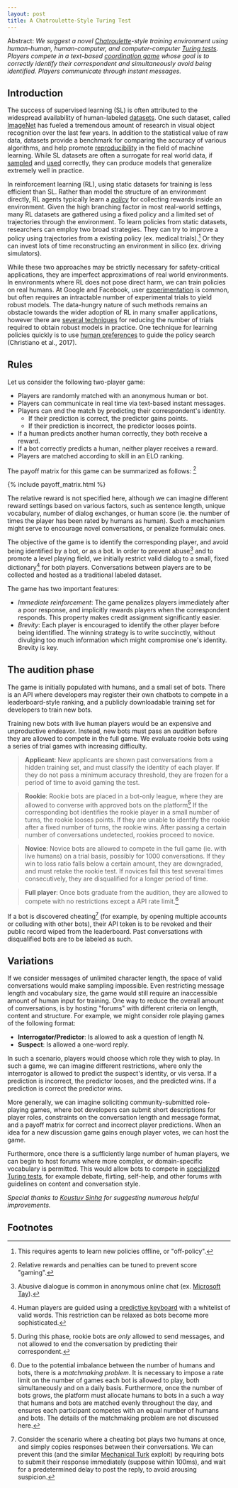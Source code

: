 ```yaml
---
layout: post
title: A Chatroulette-Style Turing Test
---
```


Abstract: *We suggest a novel [Chatroulette](https://en.wikipedia.org/wiki/Chatroulette)-style training environment using human-human, human-computer, and computer-computer [Turing tests](https://en.wikipedia.org/wiki/Turing_test). Players compete in a text-based [coordination game](https://en.wikipedia.org/wiki/Coordination_game) whose goal is to correctly identify their correspondent and simultaneously avoid being identified. Players communicate through instant messages.*

## Introduction

The success of supervised learning (SL) is often attributed to the widespread availability of human-labeled [datasets](https://en.wikipedia.org/wiki/List_of_datasets_for_machine_learning_research). One such dataset, called [ImageNet](http://www.image-net.org/) has fueled a tremendous amount of research in visual object recognition over the last few years. In addition to the statistical value of raw data, datasets provide a benchmark for comparing the accuracy of various algorithms, and help promote [reproducibility](www.cs.mcgill.ca/~jpineau/ICLR2018-ReproducibilityChallenge.html) in the field of machine learning. While SL datasets are often a surrogate for real world data, if [sampled](https://en.wikipedia.org/wiki/Sampling_(statistics)) and [used](https://en.wikipedia.org/wiki/Training,_test,_and_validation_sets) correctly, they can produce models that generalize extremely well in practice.

In reinforcement learning (RL), using static datasets for training is less efficient than SL. Rather than model the structure of an environment directly, RL agents typically learn a [*policy*](https://en.wikipedia.org/wiki/Reinforcement_learning#Criterion_of_optimality) for collecting rewards inside an environment. Given the high branching factor in most real-world settings, many RL datasets are gathered using a fixed policy and a limited set of trajectories through the environment. To learn policies from static datasets, researchers can employ two broad strategies. They can try to improve a policy using trajectories from a existing policy (ex. medical trials).[^1] Or they can invest lots of time reconstructing an environment in silico (ex. driving simulators).

While these two approaches may be strictly necessary for safety-critical applications, they are imperfect approximations of real world environments. In environments where RL does not pose direct harm, we can train policies on real humans. At Google and Facebook, user [experimentation](https://research.google.com/pubs/pub36500.html) is common, but often requires an intractable number of experimental trials to yield robust models. The data-hungry nature of such methods remains an obstacle towards the wider adoption of RL in many smaller applications, however there are [several techniques](https://scholar.google.ca/scholar?as_ylo=2014&q=data+efficient+reinforcement+learning) for reducing the number of trials required to obtain robust models in practice. One technique for learning policies quickly is to use [human preferences](https://blog.openai.com/deep-reinforcement-learning-from-human-preferences/) to guide the policy search (Christiano et al., 2017).

## Rules

Let us consider the following two-player game:

 * Players are randomly matched with an anonymous human or bot.
 * Players can communicate in real time via text-based instant messages.
 * Players can end the match by predicting their correspondent's identity.
   * If their prediction is correct, the predictor gains points. 
   * If their prediction is incorrect, the predictor looses points.
 * If a human predicts another human correctly, they both receive a reward.
 * If a bot correctly predicts a human, neither player receives a reward.
 * Players are matched according to skill in an ELO ranking.

The payoff matrix for this game can be summarized as follows: [^2]

{% include payoff_matrix.html %}

The relative reward is not specified here, although we can imagine different reward settings based on various factors, such as sentence length, unique vocabulary, number of dialog exchanges, or human score (ie. the number of times the player has been rated by humans as human). Such a mechanism might serve to encourage novel conversations, or penalize formulaic ones.

The objective of the game is to identify the corresponding player, and avoid being identified by a bot, or as a bot. In order to prevent abuse[^3] and to promote a level playing field, we initially restrict valid dialog to a small, fixed dictionary[^4] for both players. Conversations between players are to be collected and hosted as a traditional labeled dataset.

The game has two important features:

* *Immediate reinforcement*: The game penalizes players immediately after a poor response, and implicitly rewards players when the correspondent responds. This property makes credit assignment significantly easier.
* *Brevity*: Each player is encouraged to identify the other player before being identified. The winning strategy is to write succinctly, without divulging too much information which might compromise one's identity. Brevity is key.

## The audition phase

The game is initially populated with humans, and a small set of bots. There is an API where developers may register their own chatbots to compete in a leaderboard-style ranking, and a publicly downloadable training set for developers to train new bots.

Training new bots with live human players would be an expensive and unproductive endeavor. Instead, new bots must pass an *audition* before they are allowed to compete in the full game. We evaluate rookie bots using a series of trial games with increasing difficulty.

> **Applicant**: New applicants are shown past conversations from a hidden training set, and must classify the identity of each player. If they do not pass a minimum accuracy threshold, they are frozen for a period of time to avoid gaming the test.

> **Rookie**: Rookie bots are placed in a bot-only league, where they are allowed to converse with approved bots on the platform[^5] If the corresponding bot identifies the rookie player in a small number of turns, the rookie looses points. If they are unable to identify the rookie after a fixed number of turns, the rookie wins. After passing a certain number of conversations undetected, rookies proceed to novice.

> **Novice**: Novice bots are allowed to compete in the full game (ie. with live humans) on a trial basis, possibly for 1000 conversations. If they win to loss ratio falls below a certain amount, they are downgraded, and must retake the rookie test. If novices fail this test several times consecutively, they are disqualified for a longer period of time.

> **Full player**: Once bots graduate from the audition, they are allowed to compete with no restrictions except a API rate limit.[^6]

If a bot is discovered cheating[^7] (for example, by opening multiple accounts or colluding with other bots), their API token is to be revoked and their public record wiped from the leaderboard. Past conversations with disqualified bots are to be labeled as such.

## Variations

If we consider messages of unlimited character length, the space of valid conversations would make sampling impossible. Even restricting message length and vocabulary size, the game would still require an inaccessible amount of human input for training. One way to reduce the overall amount of conversations, is by hosting "forums" with different criteria on length, content and structure. For example, we might consider role playing games of the following format:

* **Interrogator/Predictor**: Is allowed to ask a question of length N.
* **Suspect**: Is allowed a one-word reply.

In such a scenario, players would choose which role they wish to play. In such a game, we can imagine different restrictions, where only the interrogator is allowed to predict the suspect's identity, or vis versa. If a prediction is incorrect, the predictor looses, and the predicted wins. If a prediction is correct the predictor wins.

More generally, we can imagine soliciting community-submitted role-playing games, where bot developers can submit short descriptions for player roles, constraints on the conversation length and message format, and a payoff matrix for correct and incorrect player predictions. When an idea for a new discussion game gains enough player votes, we can host the game.
 
Furthermore, once there is a sufficiently large number of human players, we can begin to host forums where more complex, or domain-specific vocabulary is permitted. This would allow bots to compete in [specialized Turing tests](https://en.wikipedia.org/wiki/Subject_matter_expert_Turing_test), for example debate, flirting, self-help, and other forums with guidelines on content and conversation style.

*Special thanks to [Koustuv Sinha](http://koustuvsinha.github.io/) for suggesting numerous helpful improvements.*

## Footnotes

[^1]: This requires agents to learn new policies offline, or "off-policy".
[^2]: Relative rewards and penalties can be tuned to prevent score "gaming".
[^3]: Abusive dialogue is common in anonymous online chat (ex. [Microsoft Tay](https://en.wikipedia.org/wiki/Tay_(bot))).
[^4]: Human players are guided using a [predictive keyboard](https://en.wikipedia.org/wiki/Predictive_text) with a whitelist of valid words. This restriction can be relaxed as bots become more sophisticated.
[^5]: During this phase, rookie bots are *only* allowed to send messages, and not allowed to end the conversation by predicting their correspondent.
[^6]: Due to the potential imbalance between the number of humans and bots, there is a *matchmaking problem*. It is necessary to impose a rate limit on the number of games each bot is allowed to play, both simultaneously and on a daily basis. Furthermore, once the number of bots grows, the platform must allocate humans to bots in a such a way that humans and bots are matched evenly throughout the day, and ensures each participant competes with an equal number of humans and bots. The details of the matchmaking problem are not discussed here.
[^7]: Consider the scenario where a cheating bot plays two humans at once, and simply copies responses between their conversations. We can prevent this (and the similar [Mechanical Turk](https://en.wikipedia.org/wiki/The_Turk) exploit) by requiring bots to submit their response immediately (suppose within 100ms), and wait for a predetermined delay to post the reply, to avoid arousing suspicion.